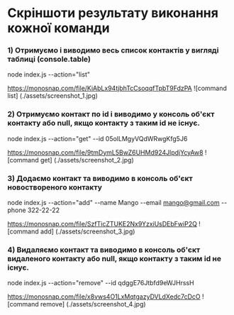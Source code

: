 # Cкріншоти результату виконання кожної команди

### 1) Отримуємо і виводимо весь список контактів у вигляді таблиці (console.table)

node index.js --action="list"

https://monosnap.com/file/KiAbLx94tjbhTcCsoqqfTpbT9FdzPA
![command list] (./assets/screenshot_1.jpg)

### 2) Отримуємо контакт по id і виводимо у консоль об'єкт контакту або null, якщо контакту з таким id не існує.

node index.js --action="get" --id 05olLMgyVQdWRwgKfg5J6

https://monosnap.com/file/9tmDymL5BwZ6UHMd924JlpdjYcyAw8
![command get] (./assets/screenshot_2.jpg)

### 3) Додаємо контакт та виводимо в консоль об'єкт новоствореного контакту

node index.js --action="add" --name Mango --email mango@gmail.com --phone 322-22-22

https://monosnap.com/file/SzfTicZTUKE2Nx9YzxiUsDEbFwiP2Q
![command add] (./assets/screenshot_3.jpg)

### 4) Видаляємо контакт та виводимо в консоль об'єкт видаленого контакту або null, якщо контакту з таким id не існує.

node index.js --action="remove" --id qdggE76Jtbfd9eWJHrssH

https://monosnap.com/file/x8vws4O1LxMqtgazyDVLdXedc7cDcO
![command remove] (./assets/screenshot_4.jpg)

